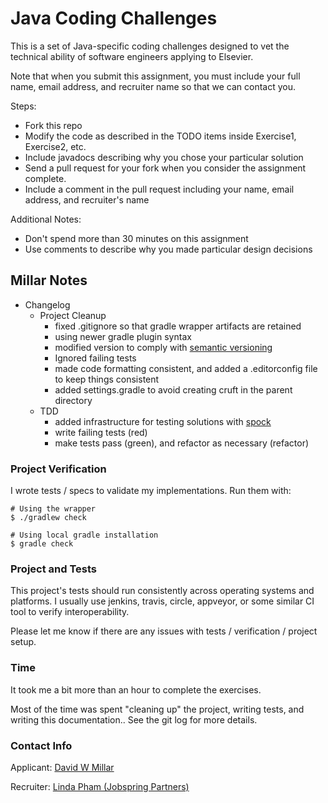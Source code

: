 # Java Coding Challenges

This is a set of Java-specific coding challenges designed to vet the technical ability of software engineers applying to Elsevier.

Note that when you submit this assignment, 
you must include your full name, email address, and recruiter name 
so that we can contact you.

Steps:

- Fork this repo
- Modify the code as described in the TODO items inside Exercise1, Exercise2, etc.
- Include javadocs describing why you chose your particular solution
- Send a pull request for your fork when you consider the assignment complete.
- Include a comment in the pull request including your name, email address, and recruiter's name

Additional Notes:

- Don't spend more than 30 minutes on this assignment
- Use comments to describe why you made particular design decisions


## Millar Notes

* Changelog
    * Project Cleanup
        * fixed .gitignore so that gradle wrapper artifacts are retained
        * using newer gradle plugin syntax
        * modified version to comply with [semantic versioning](http://semver.org)
        * Ignored failing tests
        * made code formatting consistent, and added a .editorconfig file to keep things consistent
        * added settings.gradle to avoid creating cruft in the parent directory
    * TDD
        * added infrastructure for testing solutions with [spock](http://docs.spockframework.org)
        * write failing tests (red)
        * make tests pass (green), and refactor as necessary (refactor)

### Project Verification

I wrote tests / specs to validate my implementations.
Run them with:

```
# Using the wrapper
$ ./gradlew check

# Using local gradle installation
$ gradle check
```


### Project and Tests

This project's tests should run consistently across operating systems and platforms.
I usually use jenkins, travis, circle, appveyor, or some similar CI tool to verify interoperability.

Please let me know if there are any issues with tests / verification / project setup.


### Time

It took me a bit more than an hour to complete the exercises.

Most of the time was spent "cleaning up" the project, writing tests, and writing this documentation..
See the git log for more details.


### Contact Info

Applicant: [David W Millar](mailto://david.w.millar@gmail.com)

Recruiter: [Linda Pham (Jobspring Partners)](mailto://linda.pham@jobspringpartners.com)






